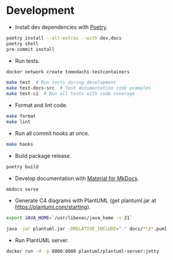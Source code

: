 # Development

- Install dev dependencies with [Poetry](https://python-poetry.org/).

```sh
poetry install --all-extras --with dev,docs
poetry shell
pre-commit install
```

- Run tests.

```sh
docker network create tomodachi-testcontainers

make test  # Run tests during development
make test-docs-src  # Test documentation code examples
make test-ci  # Run all tests with code coverage
```

- Format and lint code.

```sh
make format
make lint
```

- Run all commit hooks at once.

```sh
make hooks
```

- Build package release.

```sh
poetry build
```

- Develop documentation with [Material for MkDocs](https://squidfunk.github.io/mkdocs-material/).

```sh
mkdocs serve
```

- Generate C4 diagrams with PlantUML (get plantuml.jar at <https://plantuml.com/starting>).

```sh
export JAVA_HOME=`/usr/libexec/java_home -v 21`

java -jar plantuml.jar -DRELATIVE_INCLUDE="." docs/**/*.puml
```

- Run PlantUML server.

```sh
docker run -d -p 8080:8080 plantuml/plantuml-server:jetty
```
